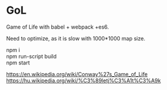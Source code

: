# GoL


Game of Life with babel + webpack +es6.

Need to optimize, as it is slow with 1000*1000 map size.

npm i\
npm run-script build\
npm start

https://en.wikipedia.org/wiki/Conway%27s_Game_of_Life
https://hu.wikipedia.org/wiki/%C3%89letj%C3%A1t%C3%A9k
